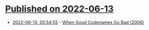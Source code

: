 # [Published on 2022-06-13](index.md)

* [2022-06-13, 05:54:55](https://news.ycombinator.com/item?id=31721706) - [When Good Codenames Go Bad (2006)](https://aarongiles.com/old/?p=186)
